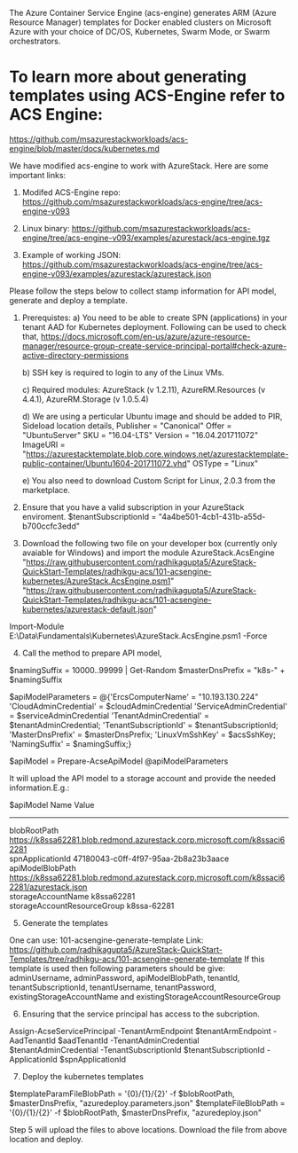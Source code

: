 The Azure Container Service Engine (acs-engine) generates ARM (Azure Resource Manager) templates for Docker enabled clusters on Microsoft Azure with your choice of DC/OS, Kubernetes, Swarm Mode, or Swarm orchestrators.

# To learn more about generating templates using ACS-Engine refer to ACS Engine: 
https://github.com/msazurestackworkloads/acs-engine/blob/master/docs/kubernetes.md


We have modified acs-engine to work with AzureStack. 
Here are some important links:
1) Modifed ACS-Engine repo: 
	https://github.com/msazurestackworkloads/acs-engine/tree/acs-engine-v093

2) Linux binary: 
	https://github.com/msazurestackworkloads/acs-engine/tree/acs-engine-v093/examples/azurestack/acs-engine.tgz

3) Example of working JSON: 
	https://github.com/msazurestackworkloads/acs-engine/tree/acs-engine-v093/examples/azurestack/azurestack.json
 
Please follow the steps below to collect stamp information for API model, generate and deploy a template.

1) Prerequistes:
	a) You need to be able to create SPN (applications) in your tenant AAD for Kubernetes deployment. Following can be used to check that,
	https://docs.microsoft.com/en-us/azure/azure-resource-manager/resource-group-create-service-principal-portal#check-azure-active-directory-permissions

	b) SSH key is required to login to any of the Linux VMs.

	c) Required modules: AzureStack (v 1.2.11), AzureRM.Resources (v 4.4.1), AzureRM.Storage (v 1.0.5.4)

	d) We are using a perticular Ubuntu image and should be added to PIR,
	Sideload location details,
    Publisher = "Canonical"
    Offer = "UbuntuServer"
    SKU = "16.04-LTS"
    Version = "16.04.201711072"
    ImageURI = "https://azurestacktemplate.blob.core.windows.net/azurestacktemplate-public-container/Ubuntu1604-201711072.vhd"
    OSType = "Linux"

	e) You also need to download Custom Script for Linux, 2.0.3 from the marketplace.

2) Ensure that you have a valid subscription in your AzureStack enviroment.
$tenantSubscriptionId = "4a4be501-4cb1-431b-a55d-b700ccfc3edd"

3) Download the following two file on your developer box (currently only avaiable for Windows) and import the module AzureStack.AcsEngine
"https://raw.githubusercontent.com/radhikagupta5/AzureStack-QuickStart-Templates/radhikgu-acs/101-acsengine-kubernetes/AzureStack.AcsEngine.psm1"
"https://raw.githubusercontent.com/radhikagupta5/AzureStack-QuickStart-Templates/radhikgu-acs/101-acsengine-kubernetes/azurestack-default.json"

Import-Module E:\Data\Fundamentals\Kubernetes\AzureStack.AcsEngine.psm1 -Force

4) Call the method to prepare API model,

$namingSuffix = 10000..99999 | Get-Random
$masterDnsPrefix = "k8s-" + $namingSuffix

$apiModelParameters = @{'ErcsComputerName' = "10.193.130.224"
						'CloudAdminCredential' = $cloudAdminCredential
						'ServiceAdminCredential' = $serviceAdminCredential
						'TenantAdminCredential' = $tenantAdminCredential;
						'TenantSubscriptionId' = $tenantSubscriptionId;
						'MasterDnsPrefix' = $masterDnsPrefix;
						'LinuxVmSshKey' = $acsSshKey;
						'NamingSuffix' = $namingSuffix;}

$apiModel = Prepare-AcseApiModel @apiModelParameters

It will upload the API model to a storage account and provide the needed information.E.g.:

$apiModel
Name                           Value                                                                                                                                                                                 
----                           -----                                                                                                                                                                                 
blobRootPath                   https://k8ssa62281.blob.redmond.azurestack.corp.microsoft.com/k8ssaci62281                                                                                                            
spnApplicationId               47180043-c0ff-4f97-95aa-2b8a23b3aace                                                                                                                                                                                     
apiModelBlobPath               https://k8ssa62281.blob.redmond.azurestack.corp.microsoft.com/k8ssaci62281/azurestack.json                                                                                            
storageAccountName             k8ssa62281                                                                                                                                                                            
storageAccountResourceGroup    k8ssa-62281   

5) Generate the templates

One can use: 101-acsengine-generate-template
Link: https://github.com/radhikagupta5/AzureStack-QuickStart-Templates/tree/radhikgu-acs/101-acsengine-generate-template
If this template is used then following parameters should be give: 
adminUsername, adminPassword, apiModelBlobPath, tenantId, tenantSubscriptionId, tenantUsername, tenantPassword, existingStorageAccountName and existingStorageAccountResourceGroup

6) Ensuring that the service principal has access to the subcription.

Assign-AcseServicePrincipal -TenantArmEndpoint $tenantArmEndpoint -AadTenantId $aadTenantId -TenantAdminCredential $tenantAdminCredential -TenantSubscriptionId $tenantSubscriptionId -ApplicationId $spnApplicationId 

7) Deploy the kubernetes templates

$templateParamFileBlobPath = '{0}/{1}/{2}' -f $blobRootPath, $masterDnsPrefix, "azuredeploy.parameters.json"
$templateFileBlobPath = '{0}/{1}/{2}' -f $blobRootPath, $masterDnsPrefix, "azuredeploy.json"

Step 5 will upload the files to above locations.
Download the file from above location and deploy.

